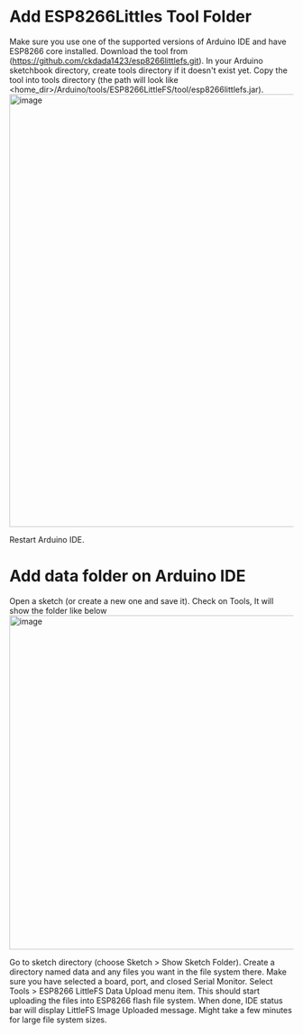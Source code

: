 # Add ESP8266Littles Tool Folder

Make sure you use one of the supported versions of Arduino IDE and have ESP8266 core installed.
Download the tool from (https://github.com/ckdada1423/esp8266littlefs.git).
In your Arduino sketchbook directory, create tools directory if it doesn't exist yet.
Copy the tool into tools directory (the path will look like <home_dir>/Arduino/tools/ESP8266LittleFS/tool/esp8266littlefs.jar).
<img width="768" alt="image" src="https://github.com/ckdada1423/esp8266littlefs/assets/43586263/be8712cc-4efd-47f0-9bf7-e4d53f806af7">

Restart Arduino IDE.


# Add data folder on Arduino IDE

Open a sketch (or create a new one and save it).
Check on Tools, It will show the folder like below
<img width="593" alt="image" src="https://github.com/ckdada1423/esp8266littlefs/assets/43586263/db00bf70-6c61-413d-8f84-c14b7d589b3d">

Go to sketch directory (choose Sketch > Show Sketch Folder).
Create a directory named data and any files you want in the file system there.
Make sure you have selected a board, port, and closed Serial Monitor.
Select Tools > ESP8266 LittleFS Data Upload menu item. This should start uploading the files into ESP8266 flash file system. 
When done, IDE status bar will display LittleFS Image Uploaded message. Might take a few minutes for large file system sizes.



